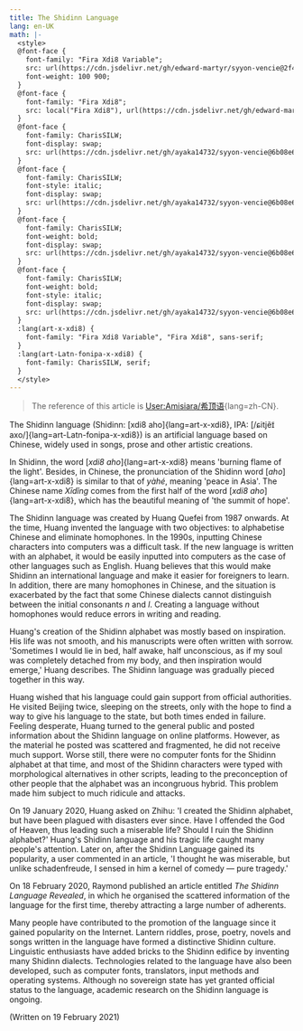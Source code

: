 ```yaml
---
title: The Shidinn Language
lang: en-UK
math: |-
  <style>
  @font-face {
    font-family: "Fira Xdi8 Variable";
    src: url(https://cdn.jsdelivr.net/gh/edward-martyr/syyon-vencie@2f449da/Fira%20Xdi8%20Variable-subset.woff2) format('woff2-variations');
    font-weight: 100 900;
  }
  @font-face {
    font-family: "Fira Xdi8";
    src: local("Fira Xdi8"), url(https://cdn.jsdelivr.net/gh/edward-martyr/syyon-vencie@2f449da/FiraXdi8-Regular-subset.ttf) format('ttf');
  }
  @font-face {
    font-family: CharisSILW;
    font-display: swap;
    src: url(https://cdn.jsdelivr.net/gh/ayaka14732/syyon-vencie@6b08e67/charissil/CharisSIL-R.woff);
  }
  @font-face {
    font-family: CharisSILW;
    font-style: italic;
    font-display: swap;
    src: url(https://cdn.jsdelivr.net/gh/ayaka14732/syyon-vencie@6b08e67/charissil/CharisSIL-I.woff);
  }
  @font-face {
    font-family: CharisSILW;
    font-weight: bold;
    font-display: swap;
    src: url(https://cdn.jsdelivr.net/gh/ayaka14732/syyon-vencie@6b08e67/charissil/CharisSIL-B.woff);
  }
  @font-face {
    font-family: CharisSILW;
    font-weight: bold;
    font-style: italic;
    font-display: swap;
    src: url(https://cdn.jsdelivr.net/gh/ayaka14732/syyon-vencie@6b08e67/charissil/CharisSIL-BI.woff);
  }
  :lang(art-x-xdi8) {
    font-family: "Fira Xdi8 Variable", "Fira Xdi8", sans-serif;
  }
  :lang(art-Latn-fonipa-x-xdi8) {
    font-family: CharisSILW, serif;
  }
  </style>
---
```


> The reference of this article is [User:Amisiara/希顶语](https://yuyan.fandom.com/zh/wiki/User:Amisiara/%E5%B8%8C%E9%A1%B6%E8%AF%AD){lang=zh-CN}.

The Shidinn language (Shidinn: [xdi8 aho]{lang=art-x-xdi8}, IPA: [/ɕitjẽɪ̃ axo/]{lang=art-Latn-fonipa-x-xdi8}) is an artificial language based on Chinese, widely used in songs, prose and other artistic creations.

In Shidinn, the word [*xdi8 aho*]{lang=art-x-xdi8} means 'burning flame of the light'. Besides, in Chinese, the pronunciation of the Shidinn word [*aho*]{lang=art-x-xdi8} is similar to that of *yàhé*, meaning 'peace in Asia'. The Chinese name *Xīdǐng* comes from the first half of the word [*xdi8 aho*]{lang=art-x-xdi8}, which has the beautiful meaning of 'the summit of hope'.

The Shidinn language was created by Huang Quefei from 1987 onwards. At the time, Huang invented the language with two objectives: to alphabetise Chinese and eliminate homophones. In the 1990s, inputting Chinese characters into computers was a difficult task. If the new language is written with an alphabet, it would be easily inputted into computers as the case of other languages such as English. Huang believes that this would make Shidinn an international language and make it easier for foreigners to learn. In addition, there are many homophones in Chinese, and the situation is exacerbated by the fact that some Chinese dialects cannot distinguish between the initial consonants *n* and *l*. Creating a language without homophones would reduce errors in writing and reading.

Huang's creation of the Shidinn alphabet was mostly based on inspiration. His life was not smooth, and his manuscripts were often written with sorrow. 'Sometimes I would lie in bed, half awake, half unconscious, as if my soul was completely detached from my body, and then inspiration would emerge,' Huang describes. The Shidinn language was gradually pieced together in this way.

Huang wished that his language could gain support from official authorities. He visited Beijing twice, sleeping on the streets, only with the hope to find a way to give his language to the state, but both times ended in failure. Feeling desperate, Huang turned to the general public and posted information about the Shidinn language on online platforms. However, as the material he posted was scattered and fragmented, he did not receive much support. Worse still, there were no computer fonts for the Shidinn alphabet at that time, and most of the Shidinn characters were typed with morphological alternatives in other scripts, leading to the preconception of other people that the alphabet was an incongruous hybrid. This problem made him subject to much ridicule and attacks.

On 19 January 2020, Huang asked on Zhihu: 'I created the Shidinn alphabet, but have been plagued with disasters ever since. Have I offended the God of Heaven, thus leading such a miserable life? Should I ruin the Shidinn alphabet?' Huang's Shidinn language and his tragic life caught many people's attention. Later on, after the Shidinn Language gained its popularity, a user commented in an article, 'I thought he was miserable, but unlike schadenfreude, I sensed in him a kernel of comedy — pure tragedy.'

On 18 February 2020, Raymond published an article entitled *The Shidinn Language Revealed*, in which he organised the scattered information of the language for the first time, thereby attracting a large number of adherents.

Many people have contributed to the promotion of the language since it gained popularity on the Internet. Lantern riddles, prose, poetry, novels and songs written in the language have formed a distinctive Shidinn culture. Linguistic enthusiasts have added bricks to the Shidinn edifice by inventing many Shidinn dialects. Technologies related to the language have also been developed, such as computer fonts, translators, input methods and operating systems. Although no sovereign state has yet granted official status to the language, academic research on the Shidinn language is ongoing.

(Written on 19 February 2021)
